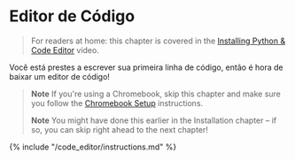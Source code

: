 # Editor de Código

> For readers at home: this chapter is covered in the [Installing Python & Code Editor](https://www.youtube.com/watch?v=pVTaqzKZCdA&t=4m43s) video.

Você está prestes a escrever sua primeira linha de código, então é hora de baixar um editor de código!

> **Note** If you're using a Chromebook, skip this chapter and make sure you follow the [Chromebook Setup](../chromebook_setup/README.md) instructions.
> 
> **Note** You might have done this earlier in the Installation chapter – if so, you can skip right ahead to the next chapter!

{% include "/code_editor/instructions.md" %}